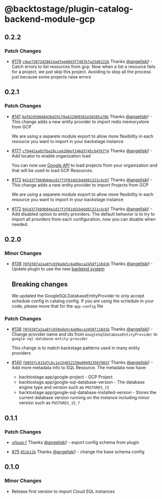 # @backtostage/plugin-catalog-backend-module-gcp

## 0.2.2

### Patch Changes

- [#179](https://github.com/backtostage/backstage-plugins/pull/179) [`c9ee73072d28614ad7ee68d3f7487bfa25d6222b`](https://github.com/backtostage/backstage-plugins/commit/c9ee73072d28614ad7ee68d3f7487bfa25d6222b) Thanks [@angeliski](https://github.com/angeliski)! - Catch errors to list resources from gcp.
  Now when a list a resource fails for a project, we just skip this project. Avoiding to stop all the process just because some projects raise errors

## 0.2.1

### Patch Changes

- [#141](https://github.com/backtostage/backstage-plugins/pull/141) [`9af82d5984043bd291f0a432909381e56585a70b`](https://github.com/backtostage/backstage-plugins/commit/9af82d5984043bd291f0a432909381e56585a70b) Thanks [@angeliski](https://github.com/angeliski)! - This change adds a new entity provider to import redis memorystore from GCP

  We are using a separete module export to allow more flexibility in each resource you want to import in your backstage instance

- [#177](https://github.com/backtostage/backstage-plugins/pull/177) [`cf9442aa03fba28cce6286ef146d3745c64f6774`](https://github.com/backtostage/backstage-plugins/commit/cf9442aa03fba28cce6286ef146d3745c64f6774) Thanks [@angeliski](https://github.com/angeliski)! - Add locator to enable organization load

  You can now use [Google API](https://cloud.google.com/resource-manager/reference/rest/v3/projects/search#query-parameters) to load projects from your organization and that will be used to load GCP Resources.

- [#172](https://github.com/backtostage/backstage-plugins/pull/172) [`041d377bb9b04a1d17f3f81dd1b4dd81321c4c6f`](https://github.com/backtostage/backstage-plugins/commit/041d377bb9b04a1d17f3f81dd1b4dd81321c4c6f) Thanks [@angeliski](https://github.com/angeliski)! - This change adds a new entity provider to import Projects from GCP

  We are using a separete module export to allow more flexibility in each resource you want to import in your backstage instance

- [#172](https://github.com/backtostage/backstage-plugins/pull/172) [`041d377bb9b04a1d17f3f81dd1b4dd81321c4c6f`](https://github.com/backtostage/backstage-plugins/commit/041d377bb9b04a1d17f3f81dd1b4dd81321c4c6f) Thanks [@angeliski](https://github.com/angeliski)! - Add disabled option to entity providers. The default behavior is to try to import all providers from each configuration, now you can disable when needed.

## 0.2.0

### Minor Changes

- [#138](https://github.com/backtostage/backstage-plugins/pull/138) [`70fd387a2aa8fc659ade5c4a89eca2458f11041b`](https://github.com/backtostage/backstage-plugins/commit/70fd387a2aa8fc659ade5c4a89eca2458f11041b) Thanks [@angeliski](https://github.com/angeliski)! - Update plugin to use the new [backend system](https://backstage.io/docs/backend-system/)

  ## Breaking changes

  We updated the GoogleSQLDatabaseEntityProvider to only accept schedule config in catalog config. If you are using the schedule in your code, please move that for the `app-config` file

### Patch Changes

- [#138](https://github.com/backtostage/backstage-plugins/pull/138) [`70fd387a2aa8fc659ade5c4a89eca2458f11041b`](https://github.com/backtostage/backstage-plugins/commit/70fd387a2aa8fc659ade5c4a89eca2458f11041b) Thanks [@angeliski](https://github.com/angeliski)! - Change provider name and ids from `GoogleSqlDatabaseEntityProvider` to `google-sql-database-entity-provider`

  This change is to match backstage patterns used in many entity providers

- [#140](https://github.com/backtostage/backstage-plugins/pull/140) [`f8855fc815d7cbc1e154652150e09492356f9037`](https://github.com/backtostage/backstage-plugins/commit/f8855fc815d7cbc1e154652150e09492356f9037) Thanks [@angeliski](https://github.com/angeliski)! - Add more metadata info to SQL Resource. The metadata now have:

  - backtostage.app/google-project - GCP Project
  - backtostage.app/google-sql-database-version - The database engine type and version such as `POSTGRES_15`
  - backtostage.app/google-sql-database-installed-version - Stores the current database version running on the instance including minor version such as `POSTGRES_15_7`

## 0.1.1

### Patch Changes

- [`afbadcf`](https://github.com/backtostage/backstage-plugins/commit/afbadcf142b7f26bc55a89dd075c007f81cefdbb) Thanks [@angeliski](https://github.com/angeliski)! - export config schema from plugin

- [#75](https://github.com/backtostage/backstage-plugins/pull/75) [`851b12b`](https://github.com/backtostage/backstage-plugins/commit/851b12b8407e8a672911efa381313db2c3d1dff6) Thanks [@angeliski](https://github.com/angeliski)! - change the base schema config

## 0.1.0

### Minor Changes

- Release first version to import Cloud SQL instances

